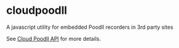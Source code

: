 # cloudpoodll
A javascript utility for embedded Poodll recorders in 3rd party sites

See [Cloud Poodll API](https://api.poodll.com) for more details.
